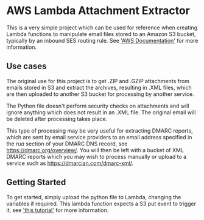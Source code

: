 AWS Lambda Attachment Extractor
===============================

This is a very simple project which can be used for reference when creating Lambda functions to manipulate email 
files stored to an Amazon S3 bucket, typically by an inbound SES routing rule. See 
['AWS Documentation'](http://docs.aws.amazon.com/ses/latest/DeveloperGuide/receiving-email.html) for more information.


Use cases
---------

The original use for this project is to get .ZIP and .GZIP attachments from emails stored in S3 and extract the archives,
resulting in .XML files, which are then uploaded to another S3 bucket for processing by another service.

The Python file doesn't perform security checks on attachments and will ignore anything which does not 
result in an .XML file. The original email will be deleted after processing takes place.

This type of processing may be very useful for extracting DMARC reports, which are sent by email service providers 
to an email address specified in the _rua_ section of your DMARC DNS record, see https://dmarc.org/overview/. You 
will then be left with a bucket of XML DMARC reports which you may wish to process manually or upload to a service such
as https://dmarcian.com/dmarc-xml/.

Getting Started
---------------

To get started, simply upload the python file to Lambda, changing the variables if required. This lambda function expects a S3 put event to trigger it, see ['this tutorial'](http://docs.aws.amazon.com/lambda/latest/dg/with-s3-example.html) for more information.
